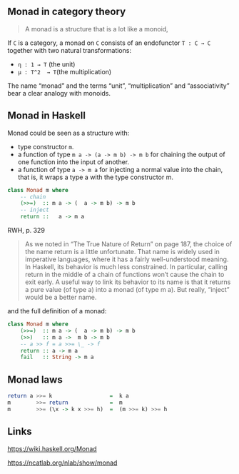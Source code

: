## Monad in category theory
> A monad is a structure that is a lot like a monoid,

If `C` is a category, a monad on `C` consists of an endofunctor  `T : C → C` 
together with two natural transformations: 
-  `η : 1 → T` (the unit)
-  `μ : T^2  → T`(the multiplication)

The name “monad” and the terms “unit”, “multiplication” and “associativity” bear a clear analogy with monoids. 

## Monad in Haskell
Monad could be seen as a structure with:
- type constructor `m`.
- a function of type `m a -> (a -> m b) -> m b` for chaining the output of one function into the input of another.
- a function of type `a -> m a` for injecting a normal value into the chain, that is, it wraps a type a with the type constructor m.

```haskell
class Monad m where
    -- chain
    (>>=)  :: m a -> (  a -> m b) -> m b
    -- inject
    return ::   a -> m a
```

RWH, p. 329
> As we noted in “The True Nature of Return” on page 187, the choice of the name return is a little unfortunate. That name is widely used in imperative languages, where it has a fairly well-understood meaning. In Haskell, its behavior is much less constrained. In particular, calling return in the middle of a chain of functions won’t cause the chain to exit early. A useful way to link its behavior to its name is that it returns a pure value (of type a) into a monad (of type m a). But really, “inject” would be a better name.


and the full definition of a monad:

```haskell
class Monad m where
    (>>=)  :: m a -> (  a -> m b) -> m b
    (>>)   :: m a ->  m b -> m b
    -- a >> f = a >>= \_ -> f
    return :: a -> m a
    fail   :: String -> m a
```

## Monad laws

```haskell
return a >>= k                  =  k a
m        >>= return             =  m
m        >>= (\x -> k x >>= h)  =  (m >>= k) >>= h
```


## Links
https://wiki.haskell.org/Monad

https://ncatlab.org/nlab/show/monad
